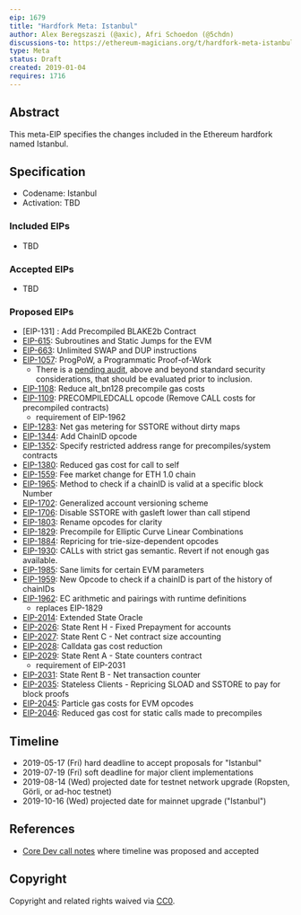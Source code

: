 ```yaml
---
eip: 1679
title: "Hardfork Meta: Istanbul"
author: Alex Beregszaszi (@axic), Afri Schoedon (@5chdn)
discussions-to: https://ethereum-magicians.org/t/hardfork-meta-istanbul-discussion/3207
type: Meta
status: Draft
created: 2019-01-04
requires: 1716
---
```


## Abstract

This meta-EIP specifies the changes included in the Ethereum hardfork named Istanbul.

## Specification

- Codename: Istanbul
- Activation: TBD

### Included EIPs

- TBD

### Accepted EIPs

- TBD

### Proposed EIPs

- [EIP-131] : Add Precompiled BLAKE2b Contract
- [EIP-615](https://eips.ethereum.org/EIPS/eip-615): Subroutines and Static Jumps for the EVM
- [EIP-663](https://eips.ethereum.org/EIPS/eip-663): Unlimited SWAP and DUP instructions
- [EIP-1057](https://eips.ethereum.org/EIPS/eip-1057): ProgPoW, a Programmatic
  Proof-of-Work
  - There is a
    [pending audit](https://medium.com/ethereum-cat-herders/progpow-audit-goals-expectations-75bb902a1f01),
    above and beyond standard security considerations, that should be evaluated
    prior to inclusion.
- [EIP-1108](https://eips.ethereum.org/EIPS/eip-1108): Reduce alt_bn128 precompile gas costs
- [EIP-1109](https://eips.ethereum.org/EIPS/eip-1109): PRECOMPILEDCALL opcode (Remove CALL costs for precompiled contracts)
  - requirement of EIP-1962
- [EIP-1283](https://eips.ethereum.org/EIPS/eip-1283): Net gas metering for SSTORE without dirty maps
- [EIP-1344](https://eips.ethereum.org/EIPS/eip-1344): Add ChainID opcode
- [EIP-1352](https://eips.ethereum.org/EIPS/eip-1352): Specify restricted address range for precompiles/system contracts
- [EIP-1380](https://eips.ethereum.org/EIPS/eip-1380): Reduced gas cost for call to self
- [EIP-1559](https://eips.ethereum.org/EIPS/eip-1559): Fee market change for ETH 1.0 chain
- [EIP-1965](https://eips.ethereum.org/EIPS/eip-1965): Method to check if a chainID is valid at a specific block Number
- [EIP-1702](https://eips.ethereum.org/EIPS/eip-1702): Generalized account versioning scheme
- [EIP-1706](https://eips.ethereum.org/EIPS/eip-1706): Disable SSTORE with gasleft lower than call stipend
- [EIP-1803](https://eips.ethereum.org/EIPS/eip-1803): Rename opcodes for clarity
- [EIP-1829](https://eips.ethereum.org/EIPS/eip-1829): Precompile for Elliptic Curve Linear Combinations
- [EIP-1884](https://eips.ethereum.org/EIPS/eip-1884): Repricing for trie-size-dependent opcodes
- [EIP-1930](https://eips.ethereum.org/EIPS/eip-1930): CALLs with strict gas semantic. Revert if not enough gas available.
- [EIP-1985](https://eips.ethereum.org/EIPS/eip-1985): Sane limits for certain EVM parameters
- [EIP-1959](https://eips.ethereum.org/EIPS/eip-1959): New Opcode to check if a chainID is part of the history of chainIDs
- [EIP-1962](https://eips.ethereum.org/EIPS/eip-1962): EC arithmetic and pairings with runtime definitions
  - replaces EIP-1829
- [EIP-2014](https://eips.ethereum.org/EIPS/eip-2014): Extended State Oracle
- [EIP-2026](https://eips.ethereum.org/EIPS/eip-2026): State Rent H - Fixed Prepayment for accounts
- [EIP-2027](https://eips.ethereum.org/EIPS/eip-2027): State Rent C - Net contract size accounting
- [EIP-2028](https://eips.ethereum.org/EIPS/eip-2028): Calldata gas cost reduction
- [EIP-2029](https://eips.ethereum.org/EIPS/eip-2029): State Rent A - State counters contract
  - requirement of EIP-2031
- [EIP-2031](https://eips.ethereum.org/EIPS/eip-2031): State Rent B - Net transaction counter
- [EIP-2035](https://eips.ethereum.org/EIPS/eip-2035): Stateless Clients - Repricing SLOAD and SSTORE to pay for block proofs
- [EIP-2045](https://eips.ethereum.org/EIPS/eip-2045): Particle gas costs for EVM opcodes
- [EIP-2046](https://eips.ethereum.org/EIPS/eip-2046): Reduced gas cost for static calls made to precompiles


## Timeline

* 2019-05-17 (Fri) hard deadline to accept proposals for "Istanbul"
* 2019-07-19 (Fri) soft deadline for major client implementations
* 2019-08-14 (Wed) projected date for testnet network upgrade (Ropsten, Görli, or ad-hoc testnet)
* 2019-10-16 (Wed) projected date for mainnet upgrade ("Istanbul")

## References

- [Core Dev call notes](https://github.com/ethereum/pm/issues/66#issuecomment-450840440) where timeline was proposed and accepted

## Copyright

Copyright and related rights waived via [CC0](https://creativecommons.org/publicdomain/zero/1.0/).
